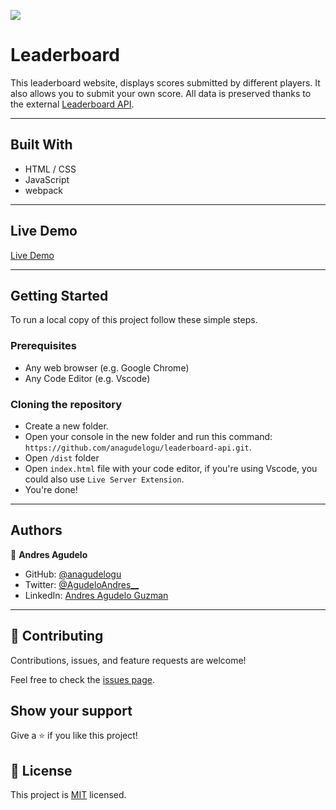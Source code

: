 ![](https://img.shields.io/badge/Microverse-blueviolet)

# Leaderboard

This leaderboard website, displays scores submitted by different players. It also allows you to submit your own score. All data is preserved thanks to the external [Leaderboard API](https://www.notion.so/microverse/Leaderboard-API-service-24c0c3c116974ac49488d4eb0267ade3).

---

## Built With

- HTML / CSS
- JavaScript
- webpack

---

## Live Demo

[Live Demo](https://anagudelogu.github.io/leaderboard-api/)

---

## Getting Started

To run a local copy of this project follow these simple steps.

### Prerequisites

- Any web browser (e.g. Google Chrome)
- Any Code Editor (e.g. Vscode)

### Cloning the repository

- Create a new folder.
- Open your console in the new folder and run this command: `https://github.com/anagudelogu/leaderboard-api.git`.
- Open `/dist` folder
- Open `index.html` file with your code editor, if you're using Vscode, you could also use `Live Server Extension`.
- You're done!

---

## Authors

👤 **Andres Agudelo**

- GitHub: [@anagudelogu](https://github.com/anagudelogu)
- Twitter: [@AgudeloAndres\_\_](https://twitter.com/AgudeloAndres__)
- LinkedIn: [Andres Agudelo Guzman](https://linkedin.com/in/aagst)

---

## 🤝 Contributing

Contributions, issues, and feature requests are welcome!

Feel free to check the [issues page](https://github.com/anagudelogu/leaderboard-api/issues).

## Show your support

Give a ⭐️ if you like this project!

## 📝 License

This project is [MIT](./MIT.md) licensed.
